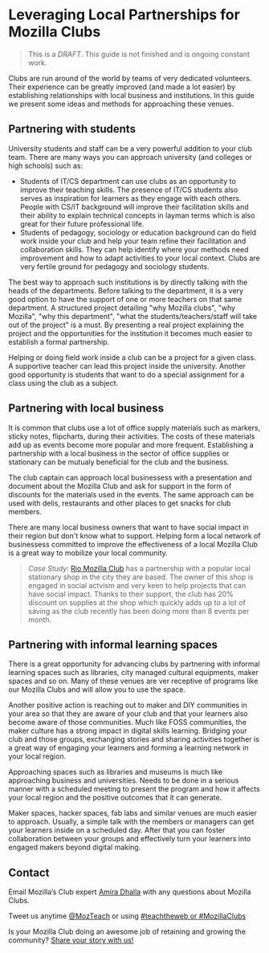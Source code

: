 # Leveraging Local Partnerships for Mozilla Clubs

> This is a *DRAFT*. This guide is not finished and is ongoing constant work.

Clubs are run around of the world by teams of very dedicated volunteers. Their experience can be greatly improved (and made a lot easier) by establishing relationships with local business and institutions. In this guide we present some ideas and methods for approaching these venues.

## Partnering with students
University students and staff can be a very powerful addition to your club team. There are many ways you can approach university (and colleges or high schools) such as:

* Students of IT/CS department can use clubs as an opportunity to improve their teaching skills. The presence of IT/CS students also serves as inspiration for learners as they engage with each others. People with CS/IT background will improve their facilitation skills and their ability to explain technical concepts in layman terms which is also great for their future professional life.
* Students of pedagogy, sociology or education background can do field work inside your club and help your team refine their facilitation and collaboration skills. They can help identify where your methods need improvement and how to adapt activities to your local context. Clubs are very fertile ground for pedagogy and sociology students.

The best way to approach such institutions is by directly talking with the heads of the departments. Before talking to the department, it is a very good option to have the support of one or more teachers on that same department. A structured project detailing "why Mozilla clubs", "why Mozilla", "why this department", "what the students/teachers/staff will take out of the project" is a must. By presenting a real project explaining the project and the opportunities for the institution it becomes much easier to establish a formal partnership.

Helping or doing field work inside a club can be a project for a given class. A supportive teacher can lead this project inside the university. Another good opportunity is students that want to do a special assignment for a class using the club as a subject. 

## Partnering with local business
It is common that clubs use a lot of office supply materials such as markers, sticky notes, flipcharts, during their activities. The costs of these materials add up as events become more popular and more frequent. Establishing a partnership with a local business in the sector of office supplies or stationary can be mutualy beneficial for the club and the business.

The club captain can approach local businessess with a presentation and document about the Mozilla Club and ask for support in the form of discounts for the materials used in the events. The same approach can be used with delis, restaurants and other places to get snacks for club members.

There are many local business owners that want to have social impact in their region but don't know what to support. Helping form a local network of businessess committed to improve the effectiveness of a local Mozilla Club is a great way to mobilize your local community.

> *Case Study*: [Rio Mozilla Club](http://riomozillaclub.org) has a partnership with a popular local stationary shop in the city they are based. The owner of this shop is engaged in social actvism and very keen to help projects that can have social impact. Thanks to their support, the club has 20% discount on supplies at the shop which quickly adds up to a lot of saving as the club recently has been doing more than 8 events per month. 

## Partnering with informal learning spaces
There is a great opportunity for advancing clubs by partnering with informal learning spaces such as libraries, city managed cultural equipments, maker spaces and so on. Many of these venues are ver receptive of programs like our Mozilla Clubs and will allow you to use the space. 

Another positive action is reaching out to maker and DIY communities in your area so that they are aware of your club and that your learners also become aware of those communities. Much like FOSS communities, the maker culture has a strong impact in digital skills learning. Bridging your club and those groups, exchanging stories and sharing activities together is a great way of engaging your learners and forming a learning network in your local region.

Approaching spaces such as libraries and museums is much like approaching business and universities. Needs to be done in a serious manner with a scheduled meeting to present the program and how it affects your local region and the positive outcomes that it can generate.

Maker spaces, hacker spaces, fab labs and similar venues are much easier to approach. Usually, a simple talk with the members or managers can get your learners inside on a scheduled day. After that you can foster collaboration between your groups and effectively turn your learners into engaged makers beyond digital making.


## Contact
Email Mozilla’s Club expert [Amira Dhalla](amira@Mozillafoundation.org) with any questions about Mozilla Clubs.

Tweet us anytime [@MozTeach](https://twitter.com/mozteach) or using [#teachtheweb or #MozillaClubs](https://twitter.com/search?src=typd&q=%23Mozillaclubs)

Is your Mozilla Club doing an awesome job of retaining and growing the community? [Share your story with us!](https://docs.google.com/a/Mozillafoundation.org/forms/d/1bOXV1OiF2EKS5KprlnzfFpwaoVNwxLAwN_UEq6hGKqU/viewform)

